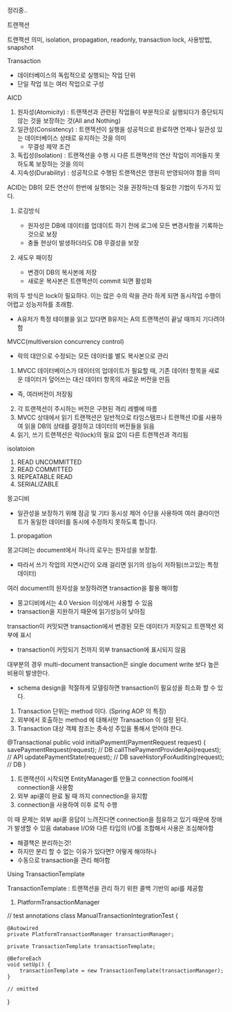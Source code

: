 정리중..

트랜잭션

트랜잭션 의미, isolation, propagation, readonly, transaction lock, 사용방법, snapshot

Transaction 
 - 데이터베이스의 독립적으로 실행되는 작업 단위
 - 단일 작업 또는 여러 작업으로 구성
 
AICD
 1. 원자성(Atomicity) : 트랜잭션과 관련된 작업들이 부분적으로 실행되다가 중단되지 않는 것을 보장하는 것(All and Nothing)
 2. 일관성(Consistency) :  트랜잭션이 실행을 성공적으로 완료하면 언제나 일관성 있는 데이터베이스 상태로 유지하는 것을 의미
    - 무결성 제약 조건
 3. 독립성(Isolation) : 트랜잭션을 수행 시 다른 트랜잭션의 연산 작업이 끼어들지 못하도록 보장하는 것을 의미
 4. 지속성(Durability) : 성공적으로 수행된 트랜잭션은 영원히 반영되어야 함을 의미

ACID는 DB의 모든 연산이 한번에 실행되는 것을 권장하는데 필요한 기법이 두가지 있다.
 1. 로깅방식
    - 원자성은 DB에 데이터를 업데이트 하기 전에 로그에 모든 변경사항을 기록하는 것으로 보장
    - 충돌 현상이 발생하더라도 DB 무결성을 보장
     
 2. 새도우 패이징
    - 변경이 DB의 복사본에 저장
    - 새로운 복사본은 트랜잭션이 commit 되면 활성화
    
위의 두 방식은 lock이 필요하다. 이는 많은 수의 락을 관라 하게 되면 동시작업 수행이 어렵고 성능저하를 초래함.
 - A유저가 특정 테이블을 읽고 있다면 B유저는 A의 트랜잭션이 끝날 때까지 기다려야함

MVCC(multiversion concurrency control)
 - 락의 대안으로 수정되는 모든 데이터를 별도 복사본으로 관리
1. MVCC 데이터베이스가 데이터의 업데이트가 필요할 때, 기존 데이터 항목을 새로운 데이터가 덮어쓰는 대신 데이터 항목의 새로운 버전을 만듬
 - 즉, 여러버전이 저장됨
2. 각 트랜잭션이 주시하는 버전은 구현된 격리 레벨에 따름
3. MVCC 상태에서 읽기 트랜잭션은 일반적으로 타임스탬프나 트랜잭션 ID를 사용하여 읽을 DB의 상태를 결정하고 데이터의 버전들을 읽음
4. 읽기, 쓰기 트랜잭션은 락(lock)의 필요 없이 다른 트랜잭션과 격리됨

isolatoion
 1. READ UNCOMMITTED
 2. READ COMMITTED
 3. REPEATABLE READ
 4. SERIALIZABLE

몽고디비
 - 일관성을 보장하기 위해 잠금 및 기타 동시성 제어 수단을 사용하여 여러 클라이언트가 동일한 데이터를 동시에 수정하지 못하도록 합니다.


1. propagation


몽고디비는 document에서 하나의 로우는 원자성을 보장함.
 - 따라서 쓰기 작업의 지연시간이 오래 걸리면 읽기의 성능이 저하됨(쓰고있는 특정 데이터)

여러 document의 원자성을 보장하려면 transaction을 활용 해야함
 - 몽고디비에서는 4.0 Version 이상에서 사용할 수 있음
 - transaction을 지원하기 때문에 읽기성능이 낮아짐

transaction이 커밋되면 transaction에서 변경된 모든 데이터가 저장되고 트랜잭션 외부에 표시
 - transaction이 커밋되기 전까지 외부 transaction에 표시되지 않음

대부분의 경우 multi-document transaction은 single document write 보다 높은 비용이 발생한다.
 - schema design을 적절하게 모델링하면 transaction이 필요성을 최소화 할 수 있다.


1) Transaction 단위는 method 이다. (Spring AOP 의 특징)
2) 외부에서 호출하는 method 에 대해서만 Transaction 이 설정 된다.
3) Transaction 대상 객체 참조는 종속성 주입을 통해서 얻어야 한다.

@Transactional
public void initialPayment(PaymentRequest request) {
savePaymentRequest(request); // DB
callThePaymentProviderApi(request); // API
updatePaymentState(request); // DB
saveHistoryForAuditing(request); // DB
}

1. 트랜잭션이 시작되면 EntityManager를 만들고 connection fool에서 connection을 사용함
2. 외부 api콜이 완료 될 때 까지 connection을 유지함
3. connection을 사용하여 이후 로직 수행

이 때 문제는 외부 api콜 응답이 느려진다면 connection을 점유하고 있기 때문에 장애가 발생할 수 있음
database I/O와 다른 타입의 I/O를 조합해서 사용은 조심해야함
- 해결책은 분리하는것!
- 하지만 분리 할 수 없는 이유가 있다면? 어떻게 해야하나
- 수동으로 transaction을 관리 해야함

Using TransactionTemplate

TransactionTemplate : 트랜잭션을 관리 하기 위한 콜백 기반의 api를 제공함

1. PlatformTransactionManager

// test annotations
class ManualTransactionIntegrationTest {

    @Autowired
    private PlatformTransactionManager transactionManager;

    private TransactionTemplate transactionTemplate;

    @BeforeEach
    void setUp() {
        transactionTemplate = new TransactionTemplate(transactionManager);
    }

    // omitted
}
